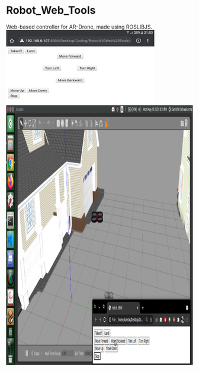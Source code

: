 # Robot_Web_Tools
Web-based controller for AR-Drone, made using ROSLIBJS.
<img src="phone.jpeg" class="img-responsive" alt="" width="400" height="200" />
<img src="robot.png" class="img-responsive" alt="" width="900" height="700" />
